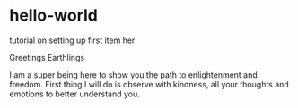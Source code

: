 # hello-world
tutorial on setting up first item her

Greetings Earthlings

I am a super being here to show you the path to enlightenment and freedom.
First thing I will do is observe with kindness, all your thoughts and emotions to better understand you.
